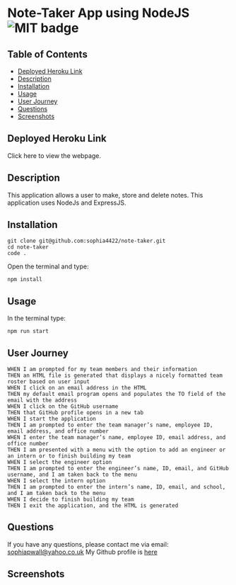 # Note-Taker App using NodeJS ![MIT badge](https://img.shields.io/badge/MIT-license-green)

## Table of Contents

- [Deployed Heroku Link](#deployed-heroku-link)
- [Description](#description)
- [Installation](#installation)
- [Usage](#usage)
- [User Journey](#user-journey)
- [Questions](#questions)
- [Screenshots](#screenshots)

## Deployed Heroku Link

Click here to view the webpage.

## Description

This application allows a user to make, store and delete notes. This application uses NodeJs and ExpressJS.

## Installation

```
git clone git@github.com:sophia4422/note-taker.git
cd note-taker
code .
```

Open the terminal and type:

```
npm install
```

## Usage

In the terminal type:

```
npm run start
```

## User Journey

```
WHEN I am prompted for my team members and their information
THEN an HTML file is generated that displays a nicely formatted team roster based on user input
WHEN I click on an email address in the HTML
THEN my default email program opens and populates the TO field of the email with the address
WHEN I click on the GitHub username
THEN that GitHub profile opens in a new tab
WHEN I start the application
THEN I am prompted to enter the team manager’s name, employee ID, email address, and office number
WHEN I enter the team manager’s name, employee ID, email address, and office number
THEN I am presented with a menu with the option to add an engineer or an intern or to finish building my team
WHEN I select the engineer option
THEN I am prompted to enter the engineer’s name, ID, email, and GitHub username, and I am taken back to the menu
WHEN I select the intern option
THEN I am prompted to enter the intern’s name, ID, email, and school, and I am taken back to the menu
WHEN I decide to finish building my team
THEN I exit the application, and the HTML is generated
```

## Questions

If you have any questions, please contact me via email: sophiapwall@yahoo.co.uk
My Github profile is [here](https://github.com/sophia4422)

## Screenshots

